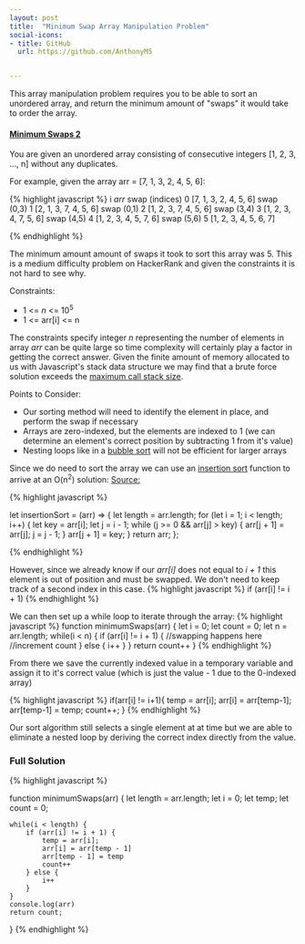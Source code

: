 ```yaml
---
layout: post
title:  "Minimum Swap Array Manipulation Problem"
social-icons: 
- title: GitHub
  url: https://github.com/AnthonyM5


---
```






This array manipulation problem requires you to be able to sort an unordered array, and return the minimum amount of "swaps" it would take to order the array.  

#### [Minimum Swaps 2][1] 
You are given an unordered array consisting of consecutive integers  [1, 2, 3, ..., n] without any duplicates. 

For example, given the array arr = [7, 1, 3, 2, 4, 5, 6]: 

{% highlight javascript %}
i   *arr*                   swap (indices)
0   [7, 1, 3, 2, 4, 5, 6]   swap (0,3)
1   [2, 1, 3, 7, 4, 5, 6]   swap (0,1)
2   [1, 2, 3, 7, 4, 5, 6]   swap (3,4)
3   [1, 2, 3, 4, 7, 5, 6]   swap (4,5)
4   [1, 2, 3, 4, 5, 7, 6]   swap (5,6)
5   [1, 2, 3, 4, 5, 6, 7]

{% endhighlight %}

The minimum amount amount of swaps it took to sort this array was 5.  This is a medium difficulty problem on HackerRank and given the constraints it is not hard to see why. 

Constraints: 
* 1 <= *n* <= 10<sup>5</sup>
* 1 <= arr[i] <= n

The constraints specify integer *n* representing the number of elements in array *arr* can be quite large so time complexity will certainly play a factor in getting the correct answer.  Given the finite amount of memory allocated to us with Javascript's stack data structure we may find that a brute force solution exceeds the [maximum call stack size][2].

Points to Consider:
* Our sorting method will need to identify the element in place, and perform the swap if necessary
* Arrays are zero-indexed, but the elements are indexed to 1 (we can determine an element's correct position by subtracting 1 from it's value)
* Nesting loops like in a [bubble sort][3] will not be efficient for larger arrays

Since we do need to sort the array we can use an [insertion sort][4] function to arrive at an O(n<sup>2</sup>) solution:
[Source:][4]

{% highlight javascript %}

let insertionSort = (arr) => {
    let length = arr.length;
    for (let i = 1; i < length; i++) {
        let key = arr[i];
        let j = i - 1;
        while (j >= 0 && arr[j] > key) {
            arr[j + 1] = arr[j];
            j = j - 1;
        }
        arr[j + 1] = key;
    }
    return arr;
};

{% endhighlight %}


However, since we already know if our *arr[i]* does not equal to *i + 1* this element is out of position and must be swapped.  We don't need to keep track of a second index in this case.
{% highlight javascript %}
if (arr[i] != i + 1)
{% endhighlight %}


We can then set up a while loop to iterate through the array:
{% highlight javascript %}
function minimumSwaps(arr) {
        let i = 0;
        let count = 0;
        let  n = arr.length;
        while(i < n) {
            if (arr[i] != i + 1) {
            //swapping happens here
            //increment count
            } else {
                i++
            }
        }
        return count++
}
{% endhighlight %}

From there we save the currently indexed value in a temporary variable and assign it to it's correct value (which is just the value - 1 due to the 0-indexed array)

{% highlight javascript %}
 if(arr[i] != i+1){
                temp = arr[i];
                arr[i] = arr[temp-1];
                arr[temp-1] = temp;
                count++;
            }
{% endhighlight %}

Our sort algorithm still selects a single element at at time but we are able to eliminate a nested loop by deriving the correct index directly from the value.  


### Full Solution
{% highlight javascript %}

function minimumSwaps(arr) {
    let length = arr.length;
    let i = 0;
    let temp;
    let count = 0;
    
    while(i < length) {
        if (arr[i] != i + 1) {
            temp = arr[i];
            arr[i] = arr[temp - 1]
            arr[temp - 1] = temp
            count++
        } else {
            i++
        }
    }
    console.log(arr)
    return count;

}
{% endhighlight %}

 


[1]:https://www.hackerrank.com/challenges/minimum-swaps-2/problem
[2]:https://glebbahmutov.com/blog/javascript-stack-size/
[3]:https://stackoverflow.com/questions/7502489/bubble-sort-algorithm-javascript
[4]:https://gist.github.com/robincard/2d0acdf42e4e606ad341d7fdcf264a48


